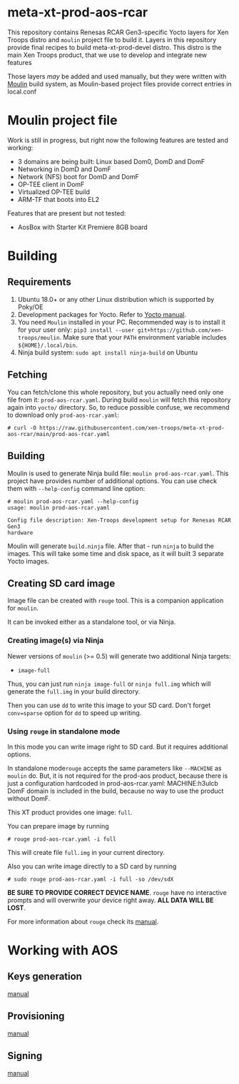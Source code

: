 # meta-xt-prod-aos-rcar #

This repository contains Renesas RCAR Gen3-specific Yocto layers for
Xen Troops distro and `moulin` project file to build it. Layers in this
repository provide final recipes to build meta-xt-prod-devel
distro. This distro is the main Xen Troops product, that we use to
develop and integrate new features

Those layers *may* be added and used manually, but they were written
with [Moulin](https://moulin.readthedocs.io/en/latest/) build system,
as Moulin-based project files provide correct entries in local.conf

# Moulin project file

Work is still in progress, but right now the following features are tested and working:

* 3 domains are being built: Linux based Dom0, DomD and DomF
* Networking in DomD and DomF
* Network (NFS) boot for DomD and DomF
* OP-TEE client in DomF
* Virtualized OP-TEE build
* ARM-TF that boots into EL2

Features that are present but not tested:

* AosBox with Starter Kit Premiere 8GB board

# Building
## Requirements

1. Ubuntu 18.0+ or any other Linux distribution which is supported by Poky/OE
2. Development packages for Yocto. Refer to [Yocto
   manual](https://www.yoctoproject.org/docs/current/mega-manual/mega-manual.html#brief-build-system-packages).
3. You need `Moulin` installed in your PC. Recommended way is to
   install it for your user only: `pip3 install --user
   git+https://github.com/xen-troops/moulin`. Make sure that your
   `PATH` environment variable includes `${HOME}/.local/bin`.
4. Ninja build system: `sudo apt install ninja-build` on Ubuntu

## Fetching

You can fetch/clone this whole repository, but you actually need only
one file from it: `prod-aos-rcar.yaml`. During build `moulin` will
fetch this repository again into `yocto/` directory. So, to reduce
possible confuse, we recommend to download only
`prod-aos-rcar.yaml`:

```
# curl -O https://raw.githubusercontent.com/xen-troops/meta-xt-prod-aos-rcar/main/prod-aos-rcar.yaml
```

## Building

Moulin is used to generate Ninja build file: `moulin
prod-aos-rcar.yaml`. This project have provides number of additional
options. You can use check them with `--help-config` command line
option:

```
# moulin prod-aos-rcar.yaml --help-config
usage: moulin prod-aos-rcar.yaml

Config file description: Xen-Troops development setup for Renesas RCAR Gen3
hardware

```

Moulin will generate `build.ninja` file. After that - run `ninja` to
build the images. This will take some time and disk space, as it will
built 3 separate Yocto images.

## Creating SD card image

Image file can be created with `rouge` tool. This is a companion
application for `moulin`.

It can be invoked either as a standalone tool, or via Ninja.

### Creating image(s) via Ninja

Newer versions of `moulin` (>= 0.5) will generate two additional Ninja
targets:

 - `image-full`

Thus, you can just run `ninja image-full` or `ninja full.img` which
will generate the `full.img` in your build directory.

Then you can use `dd` to write this image to your SD card. Don't
forget `conv=sparse` option for `dd` to speed up writing.

### Using `rouge` in standalone mode

In this mode you can write image right to SD card. But it requires
additional options.

In standalone mode`rouge` accepts the same parameters like
`--MACHINE` as `moulin` do.
But, it is not required for the prod-aos product, because there is just a
configuration hardcoded in prod-aos-rcar.yaml:
MACHINE:h3ulcb
DomF domain is included in the build, because no way to use the product without DomF.

This XT product provides one image: `full`.

You can prepare image by running

```
# rouge prod-aos-rcar.yaml -i full
```

This will create file `full.img` in your current directory.

Also you can write image directly to a SD card by running

```
# sudo rouge prod-aos-rcar.yaml -i full -so /dev/sdX
```

**BE SURE TO PROVIDE CORRECT DEVICE NAME**. `rouge` have no
interactive prompts and will overwrite your device right away. **ALL
DATA WILL BE LOST**.

For more information about `rouge` check its
[manual](https://moulin.readthedocs.io/en/latest/rouge.html).

# Working with AOS

## Keys generation
[manual](https://docs.aoscloud.io/bin/view/Home/Cookbooks/Aos%20SDK/aos-keys/)

## Provisioning
[manual](https://docs.aoscloud.io/bin/view/Home/Cookbooks/Aos%20SDK/aos-prov/)

## Signing
[manual](https://docs.aoscloud.io/bin/view/Home/Cookbooks/Aos%20SDK/aos-signer/)

